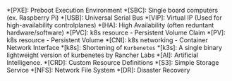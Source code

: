 *[PXE]: Preboot Execution Environment
*[SBC]: Single board computers (ex. Raspberry Pi)
*[USB]: Universal Serial Bus
*[VIP]: Virtual IP (Used for high-availability controlplanes)
*[HA]: High Availability (often reduntant hardware/software)
*[PVC]: k8s resource - Persistent Volume Claim
*[PV]: k8s resource - Persistent Volume
*[CNI]: k8s networking - Container Network Interface
*[k8s]: Shortening of `Kurbenetes`
*[k3s]: A single binary lightweight version of kurbenetes by Rancher Labs
*[AI]: Artificial Intelligence.
*[CRD]: Custom Resource Definitions
*[S3]: Simple Storage Service
*[NFS]: Network File System
*[DR]: Disaster Recovery